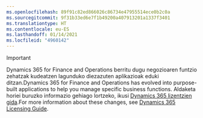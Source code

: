 ```yaml
---
ms.openlocfilehash: 89f91c82ed866026c86734e47955514ece0b2c0a
ms.sourcegitcommit: 9f31b33ed6e7f1b49200a407913201a1337f3401
ms.translationtype: HT
ms.contentlocale: eu-ES
ms.lasthandoff: 01/14/2021
ms.locfileid: "4960142"
---
```

> [!IMPORTANT]
> <span data-ttu-id="833f5-101">Dynamics 365 for Finance and Operations berritu dugu negozioaren funtzio zehatzak kudeatzen lagunduko diezazuten aplikazioak eduki ditzan.</span><span class="sxs-lookup"><span data-stu-id="833f5-101">Dynamics 365 for Finance and Operations has evolved into purpose-built applications to help you manage specific business functions.</span></span> <span data-ttu-id="833f5-102">Aldaketa horiei buruzko informazio gehiago lortzeko, ikusi [Dynamics 365 lizentzien gida](https://go.microsoft.com/fwlink/p/?LinkId=866544).</span><span class="sxs-lookup"><span data-stu-id="833f5-102">For more information about these changes, see [Dynamics 365 Licensing Guide](https://go.microsoft.com/fwlink/p/?LinkId=866544).</span></span>
 
